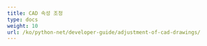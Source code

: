 ```yaml
---
title: CAD 속성 조정
type: docs
weight: 10
url: /ko/python-net/developer-guide/adjustment-of-cad-drawings/
---
```

